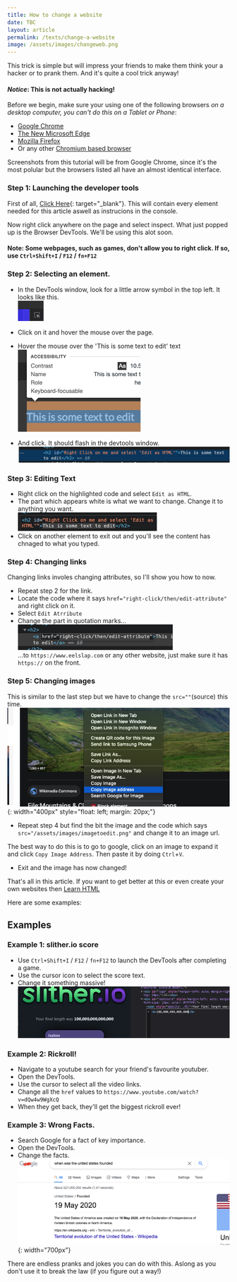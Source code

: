 ```yaml
---
title: How to change a website
date: TBC
layout: article
permalink: /texts/change-a-website
image: /assets/images/changeweb.png
---
```

This trick is simple but will impress your friends to make them think your a hacker or to prank them. And it's quite a cool trick anyway!

#### _Notice_: This is not actually hacking!

Before we begin, make sure your using one of the following browsers _on a desktop computer, you can't do this on a Tablet or Phone_:

- [Google Chrome](https://www.google.com/search?q=Google%20Chrome)
- [The New Microsoft Edge](https://www.google.com/search?q=Microsoft%20Edge)
- [Mozilla Firefox](https://www.google.com/search?q=Mozilla%20Firefox)
- Or any other [Chromium based browser](https://www.google.com/search?q=list%20of%20chromium%20browsers)

Screenshots from this tutorial will be from Google Chrome, since it's the most polular but the browsers listed all have an almost identical interface.

### Step 1: Launching the developer tools

First of all, [Click Here](/assets/other/devtoolsplayground.html){: target="_blank"}. This will contain every element needed for this article aswell as instrucions in the console.

Now right click anywhere on the page and select inspect. What just popped up is the Browser DevTools. We'll be using this alot soon.

#### Note: Some webpages, such as games, don't allow you to right click. If so, use `Ctrl+Shift+I` / `F12` / `fn+F12`

### Step 2: Selecting an element.

- In the DevTools window, look for a little arrow symbol in the top left. It looks like this.  
![Pointer icon](/assets/images/pointer.png)

- Click on it and hover the mouse over the page.
- Hover the mouse over the 'This is some text to edit' text  
![Hover image](/assets/images/highlight.png)
- And click. It should flash in the devtools window.  
![Dev Tools Highlight](/assets/images/devtoolshighlight.png)

### Step 3: Editing Text

- Right click on the highlighted code and select `Edit as HTML`.
- The part which appears white is what we want to change. Change it to anything you want.  
![To edit](/assets/images/textedit.png)
- Click on another element to exit out and you'll see the content has chnaged to what you typed.

### Step 4: Changing links

Changing links involes changing attributes, so I'll show you how to now.

- Repeat step 2 for the link.
- Locate the code where it says `href="right-click/then/edit-attribute"` and right click on it.
- Select `Edit Atrribute`
- Change the part in quotation marks...  
![What to edit in href](/assets/images/linktoedit.png)  
...to `https://www.eelslap.com` or any other website, just make sure it has `https://` on the front.

### Step 5: Changing images

This is similar to the last step but we have to change the `src=""`(source) this time.
![How to get image](/assets/images/getimage.png){: width="400px" style="float: left; margin: 20px;"}
- Repeat step 4 but find the bit the image and the code which says `src="/assets/images/imagetoedit.png"` and change it to an image url.

The best way to do this is to go to google, click on an image to expand it and click `Copy Image Address`. Then paste it by doing `Ctrl`+`V`.

- Exit and the image has now changed!

That's all in this article. If you want to get better at this or even create your own websites then [Learn HTML](https://www.google.com/search?q=Learn%20HTML)

Here are some examples:

## Examples

### Example 1: slither.io score

- Use `Ctrl+Shift+I` / `F12` / `fn+F12` to launch the DevTools after completing a game.
- Use the cursor icon to select the score text.
- Change it something massive!  
![Slither Hack Image](/assets/images/slitherhack.png)

### Example 2: Rickroll!

- Navigate to a youtube search for your friend's favourite youtuber.
- Open the DevTools.
- Use the cursor to select all the video links.
- Change all the `href` values to `https://www.youtube.com/watch?v=dQw4w9WgXcQ`
- When they get back, they'll get the biggest rickroll ever!

### Example 3: Wrong Facts.

- Search Google for a fact of key importance.
- Open the DevTools.
- Change the facts.  
![US Fake founding date](/assets/images/usfakeday.png){: width="700px"}

There are endless pranks and jokes you can do with this. Aslong as you don't use it to break the law (if you figure out a way!)




